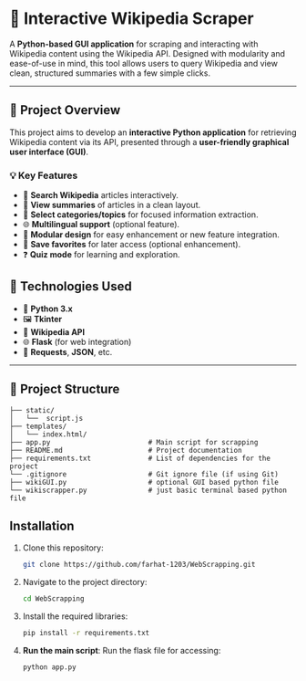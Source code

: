 # 🧠 Interactive Wikipedia Scraper

A **Python-based GUI application** for scraping and interacting with Wikipedia content using the Wikipedia API. Designed with modularity and ease-of-use in mind, this tool allows users to query Wikipedia and view clean, structured summaries with a few simple clicks.

---

## 📌 Project Overview

This project aims to develop an **interactive Python application** for retrieving Wikipedia content via its API, presented through a **user-friendly graphical user interface (GUI)**.

### 💡 Key Features

- 🔎 **Search Wikipedia** articles interactively.
- 📄 **View summaries** of articles in a clean layout.
- 🎯 **Select categories/topics** for focused information extraction.
- 🌐 **Multilingual support** (optional feature).
- 🧩 **Modular design** for easy enhancement or new feature integration.
- 💾 **Save favorites** for later access (optional enhancement).
- ❓ **Quiz mode** for learning and exploration.



## 🚀 Technologies Used

- 🐍 **Python 3.x**
- 🖼️ **Tkinter**
- 📡 **Wikipedia API**
- 🌐 **Flask** (for web integration)
- 🧰 **Requests**, **JSON**, etc.

---

## 📁 Project Structure

```
├── static/                       
│   └──  script.js                    
├── templates/              
│   └── index.html/                 
├── app.py                        # Main script for scrapping
├── README.md                     # Project documentation
├── requirements.txt              # List of dependencies for the project
└── .gitignore                    # Git ignore file (if using Git)
├── wikiGUI.py                    # optional GUI based python file 
└── wikiscrapper.py               # just basic terminal based python file
```


## Installation

1. Clone this repository:
   ```bash
   git clone https://github.com/farhat-1203/WebScrapping.git
   ```
2. Navigate to the project directory:
   ```bash
   cd WebScrapping
   ```
3. Install the required libraries:
   ```bash
   pip install -r requirements.txt
   ```
4.  **Run the main script**:
    Run the flask file for accessing:
    ```bash
    python app.py
    ```
